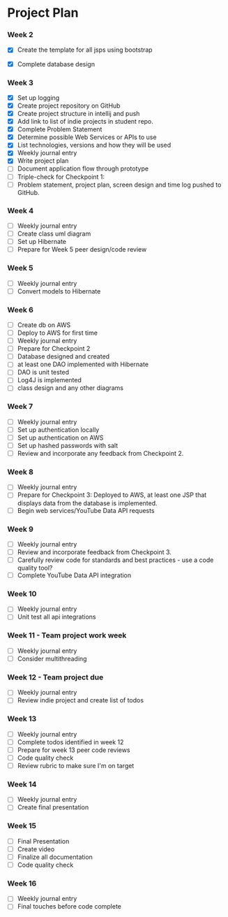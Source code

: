 # Project Plan

### Week 2
- [x] Create the template for all jsps using bootstrap
- [x] Complete database design


### Week 3
- [x] Set up logging
- [x] Create project repository on GitHub
- [x] Create project structure in intellij and push
- [x] Add link to list of indie projects in student repo.
- [x] Complete Problem Statement
- [x] Determine possible Web Services or APIs to use
- [x] List technologies, versions and how they will be used
- [x] Weekly journal entry
- [x] Write project plan
- [ ] Document application flow through prototype 
- [ ] Triple-check for Checkpoint 1:
- [ ] Problem statement, project plan, screen design and time log pushed to GitHub. 

### Week 4
- [ ] Weekly journal entry
- [ ] Create class uml diagram
- [ ] Set up Hibernate
- [ ] Prepare for Week 5 peer design/code review

### Week 5

- [ ] Weekly journal entry
- [ ] Convert models to Hibernate

### Week 6

- [ ] Create db on AWS
- [ ] Deploy to AWS for first time
- [ ] Weekly journal entry
- [ ] Prepare for Checkpoint 2
- [ ] Database designed and created
- [ ] at least one DAO implemented with Hibernate
- [ ] DAO is unit tested
- [ ] Log4J is implemented
- [ ] class design and any other diagrams 

### Week 7

- [ ] Weekly journal entry
- [ ] Set up authentication locally
- [ ] Set up authentication on AWS
- [ ] Set up hashed passwords with salt
- [ ] Review and incorporate any feedback from Checkpoint 2.

### Week 8

- [ ] Weekly journal entry
- [ ] Prepare for Checkpoint 3: Deployed to AWS, at least one JSP that displays data from the database is implemented.
- [ ] Begin web services/YouTube Data API requests 

### Week 9
- [ ] Weekly journal entry
- [ ] Review and incorporate feedback from Checkpoint 3.
- [ ] Carefully review code for standards and best practices - use a code quality tool?
- [ ] Complete YouTube Data API integration 

### Week 10
- [ ] Weekly journal entry
- [ ] Unit test all api integrations

### Week 11 - Team project work week
- [ ] Weekly journal entry
- [ ] Consider multithreading

### Week 12 - Team project due
- [ ] Weekly journal entry
- [ ] Review indie project and create list of todos

### Week 13
- [ ] Weekly journal entry
- [ ] Complete todos identified in week 12
- [ ] Prepare for week 13 peer code reviews
- [ ] Code quality check
- [ ] Review rubric to make sure I'm on target

### Week 14
- [ ] Weekly journal entry
- [ ] Create final presentation

### Week 15
- [ ] Final Presentation
- [ ] Create video
- [ ] Finalize all documentation
- [ ] Code quality check

### Week 16
- [ ] Weekly journal entry
- [ ] Final touches before code complete
